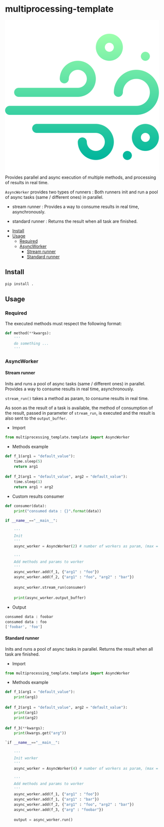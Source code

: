 # multiprocessing-template 
![](logo.png)
Provides parallel and async execution of multiple methods, and processing of results in real time.

`AsyncWorker` provides two types of runners : 
Both runners init and run a pool of async tasks (same / different ones) in parallel. 

- stream runner : 
Provides a way to consume results in real time, asynchronously. 

- standard runner : 
Returns the result when all task are finished.


* [Install](#install)
* [Usage](#usage)
	* [Required](#required)
	* [AsyncWorker](#asyncworker)
		* [Stream runner](#stream-runner)
		* [Standard runner](#standard-runner)


## Install 
```bash
pip install .
```

## Usage 

### Required 
The executed methods must respect the following format:

```python
def method(**kwargs): 
	'''
	do something ... 
	'''
```
### AsyncWorker

#### Stream runner 

Inits and runs a pool of async tasks (same / different ones) in parallel. 
Provides a way to consume results in real time, asynchronously. 

`stream_run()` takes a method as param, to consume results in real time. 

As soon as the result of a task is available, the method of consumption of the result, passed in parameter of `stream_run`, is executed and the result is also sent to the `output_buffer`.

- Import 
```python
from multiprocessing_template.template import AsyncWorker
```

- Methods example 
```python 
def f_1(arg1 = "default_value"): 
    time.sleep(5)
    return arg1

def f_2(arg1 = "default_value", arg2 = "default_value"):
    time.sleep(1)
    return arg1 + arg2
```

- Custom results consumer
```python
def consumer(data): 
    print("consumed data : {}".format(data))
```

```python 
if __name__=="__main__":

    '''
    Init
    '''
    async_worker = AsyncWorker(2) # number of workers as param, (max = os.cpu_count())

    '''
    Add methods and params to worker
    '''
    async_worker.add(f_1, {"arg1" : "foo"})
    async_worker.add(f_2, {"arg1" : "foo", "arg2" : "bar"})

    async_worker.stream_run(consumer)

    print(async_worker.output_buffer)
```

- Output 
```bash 
consumed data : foobar
consumed data : foo
['foobar', 'foo']
```

#### Standard runner
Inits and runs a pool of async tasks in parallel.
Returns the result when all task are finished.

- Import 
```python
from multiprocessing_template.template import AsyncWorker
```
- Methods example 
```python
def f_1(arg1 = "default_value"): 
    print(arg1)

def f_2(arg1 = "default_value", arg2 = "default_value"): 
    print(arg1)
    print(arg2)

def f_3(**kwargs): 
    print(kwargs.get("arg"))
```

```python
`if __name__=="__main__":

    '''
    Init worker
    '''
    async_worker = AsyncWorker(4) # number of workers as param, (max = os.cpu_count())

    '''
    Add methods and params to worker
    '''
    async_worker.add(f_1, {"arg1" : "foo"})
    async_worker.add(f_1, {"arg1" : "bar"})
    async_worker.add(f_2, {"arg1" : "foo", "arg2" : "bar"})
    async_worker.add(f_3, {"arg" : "foobar"})

    output = async_worker.run()
```

